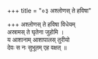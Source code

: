 +++
title = "०३ अश्लोणस् ते हविषा"

+++
अश्लोणस् ते हविषा विधेयम्  
अस्रामस् ते घृतेना जुहोमि ।  
य आशानाम् आशापालस् तुरीयो  
देवः स नः सुभूतम् एह वक्षत् ॥